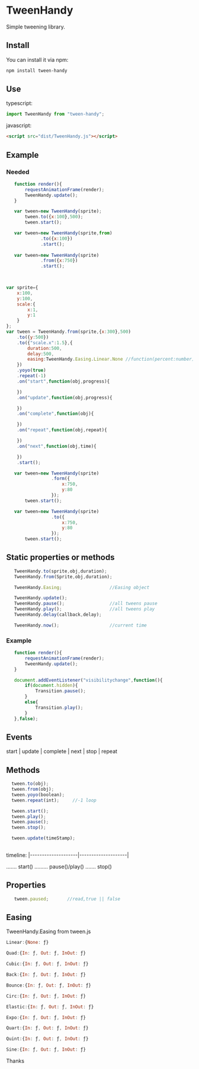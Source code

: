 # TweenHandy
Simple tweening library.

## Install

You can install it via npm:

```html
npm install tween-handy
```
## Use
typescript:
```ts
import TweenHandy from "tween-handy";
```
javascript:
```html
<script src="dist/TweenHandy.js"></script>
```

## Example
### Needed
```js
   function render(){
       requestAnimationFrame(render);
       TweenHandy.update();
   }
````
```js
   var tween=new TweenHandy(sprite);
       tween.to({x:100},500);
       tween.start();

   var tween=new TweenHandy(sprite,from)
             .to({x:100})
             .start();
   
   var tween=new TweenHandy(sprite)
             .from({x:750})
             .start();

   
```

```javascript
var sprite={
    x:100,
    y:100,
    scale:{
        x:1,
        y:1
    }
};
var tween = TweenHandy.from(sprite,{x:300},500)
    .to({y:500})
    .to({"scale.x":1.5},{
        duration:500,
        delay:500,
        easing:TweenHandy.Easing.Linear.None //function(percent:number):progress{}
    })
    .yoyo(true)
    .repeat(-1)
    .on("start",function(obj,progress){

    })
    .on("update",function(obj,progress){

    })
    .on("complete",function(obj){

    })
    .on("repeat",function(obj,repeat){

    })
    .on("next",function(obj,time){

    })
    .start();

```

```js
   var tween=new TweenHandy(sprite)
                 .form({
                     x:750,
                     y:80
                 });
       tween.start();
```

```js
   var tween=new TweenHandy(sprite)
                 .to({
                     x:750,
                     y:80
                 });
       tween.start();
```

## Static properties or methods
```js
   TweenHandy.to(sprite,obj,duration);
   TweenHandy.from(Sprite,obj,duration);

   TweenHandy.Easing;                  //Easing object

   TweenHandy.update();          
   TweenHandy.pause();                 //all tweens pause
   TweenHandy.play();                  //all tweens play
   TweenHandy.delay(callback,delay);

   TweenHandy.now();                   //current time
```

### Example
```js
   function render(){
       requestAnimationFrame(render);
       TweenHandy.update();
   }

   document.addEventListener("visibilitychange",function(){
       if(document.hidden){
           Transition.pause();
       }
       else{
           Transition.play();
       }
   },false);
```

## Events
start | update | complete | next | stop | repeat

## Methods
```js
  tween.to(obj);
  tween.from(obj);
  tween.yoyo(boolean);
  tween.repeat(int);     //-1 loop

  tween.start();
  tween.play();
  tween.pause();
  tween.stop();

  tween.update(timeStamp);
  
```

timeline: |--------------------|--------------------|

 .......  start() .........  pause()/play() .......   stop()


## Properties
```js
   tween.paused;       //read,true || false
```

## Easing
TweenHandy.Easing from tween.js
```js
Linear:{None: ƒ}

Quad:{In: ƒ, Out: ƒ, InOut: ƒ}

Cubic:{In: ƒ, Out: ƒ, InOut: ƒ}

Back:{In: ƒ, Out: ƒ, InOut: ƒ}

Bounce:{In: ƒ, Out: ƒ, InOut: ƒ}

Circ:{In: ƒ, Out: ƒ, InOut: ƒ}

Elastic:{In: ƒ, Out: ƒ, InOut: ƒ}

Expo:{In: ƒ, Out: ƒ, InOut: ƒ}

Quart:{In: ƒ, Out: ƒ, InOut: ƒ}

Quint:{In: ƒ, Out: ƒ, InOut: ƒ}

Sine:{In: ƒ, Out: ƒ, InOut: ƒ}
```


Thanks

